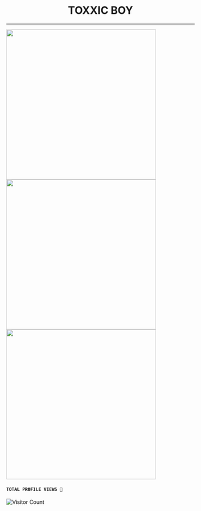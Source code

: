 <h1 align="center"> TOXXIC BOY</h1>
<p align="center">  
  
***
  

<img width=400 src='https://github-readme-stats.vercel.app/api?username=Toxic1239&theme=vue-dark&show_icons=true&hide_border=true&count_private=true' />
<img width=400 src='https://github-readme-streak-stats.herokuapp.com/?user=Toxic1239&theme=vue-dark&hide_border=true' />
<img width=400 src='https://github-readme-stats.vercel.app/api/top-langs/?username=Toxic1239&theme=vue-dark&show_icons=true&hide_border=true&layout=compact' />


  #### ```TOTAL PROFILE VIEWS 🧚```
![Visitor Count](https://profile-counter.glitch.me/Toxxic1239/count.svg)
